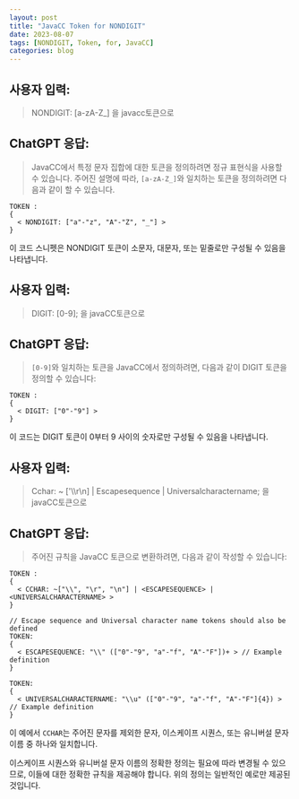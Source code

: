 ```yaml
---
layout: post
title: "JavaCC Token for NONDIGIT"
date: 2023-08-07
tags: [NONDIGIT, Token, for, JavaCC]
categories: blog
---
```


## 사용자 입력:
> NONDIGIT: [a-zA-Z_] 을 javacc토큰으로

## ChatGPT 응답:
> JavaCC에서 특정 문자 집합에 대한 토큰을 정의하려면 정규 표현식을 사용할 수 있습니다. 주어진 설명에 따라, `[a-zA-Z_]`와 일치하는 토큰을 정의하려면 다음과 같이 할 수 있습니다.

```javacc
TOKEN :
{
  < NONDIGIT: ["a"-"z", "A"-"Z", "_"] >
}
```

이 코드 스니펫은 NONDIGIT 토큰이 소문자, 대문자, 또는 밑줄로만 구성될 수 있음을 나타냅니다.

## 사용자 입력:
> DIGIT: [0-9]; 을 javaCC토큰으로

## ChatGPT 응답:
> `[0-9]`와 일치하는 토큰을 JavaCC에서 정의하려면, 다음과 같이 DIGIT 토큰을 정의할 수 있습니다:

```javacc
TOKEN :
{
  < DIGIT: ["0"-"9"] >
}
```

이 코드는 DIGIT 토큰이 0부터 9 사이의 숫자로만 구성될 수 있음을 나타냅니다.

## 사용자 입력:
> Cchar:
	~ ['\\\r\n]
	| Escapesequence
	| Universalcharactername;   을  javaCC토큰으로

## ChatGPT 응답:
> 주어진 규칙을 JavaCC 토큰으로 변환하려면, 다음과 같이 작성할 수 있습니다:

```javacc
TOKEN :
{
  < CCHAR: ~["\\", "\r", "\n"] | <ESCAPESEQUENCE> | <UNIVERSALCHARACTERNAME> >
}

// Escape sequence and Universal character name tokens should also be defined
TOKEN:
{
  < ESCAPESEQUENCE: "\\" (["0"-"9", "a"-"f", "A"-"F"])+ > // Example definition
}

TOKEN:
{
  < UNIVERSALCHARACTERNAME: "\\u" (["0"-"9", "a"-"f", "A"-"F"]{4}) > // Example definition
}
```

이 예에서 `CCHAR`는 주어진 문자를 제외한 문자, 이스케이프 시퀀스, 또는 유니버설 문자 이름 중 하나와 일치합니다.

이스케이프 시퀀스와 유니버설 문자 이름의 정확한 정의는 필요에 따라 변경될 수 있으므로, 이들에 대한 정확한 규칙을 제공해야 합니다. 위의 정의는 일반적인 예로만 제공된 것입니다.

